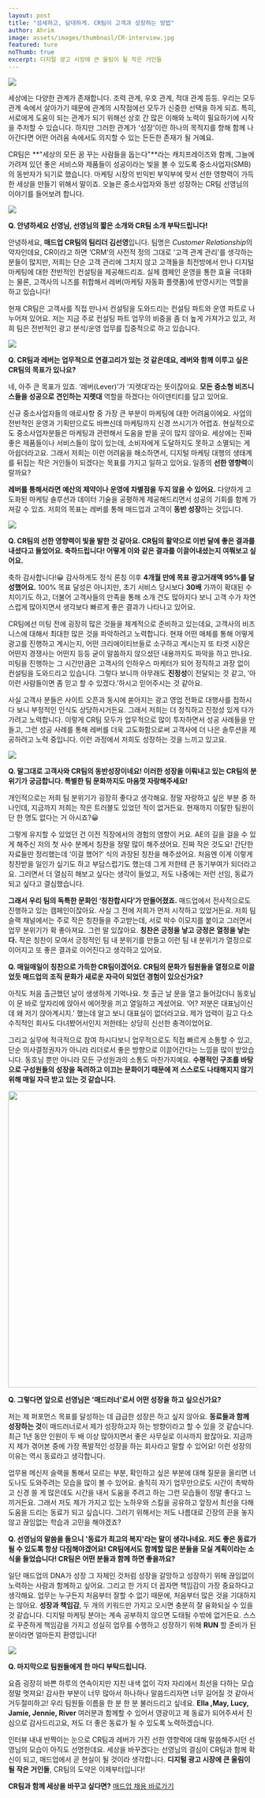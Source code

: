 ```yaml
---
layout: post
title: "섬세하고, 담대하게. CR팀이 고객과 성장하는 방법"
author: Ahrim
image: assets/images/thumbnail/CR-interview.jpg
featured: ture
noThumb: true
excerpt: 디지털 광고 시장에 큰 울림이 될 작은 거인들
---
```


<img style="display:block;margin:0 auto;" src="../assets/images/CR-interview/1.jpg">
<p/>

세상에는 다양한 관계가 존재합니다. 조력 관계, 우호 관계, 적대 관계 등등. 우리는 모두 관계 속에서 살아가기 때문에 관계의 시작점에선 모두가 신중한 선택을 하게 되죠. 특히, 서로에게 도움이 되는 관계가 되기 위해선 상호 간 많은 이해와 노력이 필요하기에 시작을 주저할 수 있습니다. 하지만 그러한 관계가 '성장'이란 하나의 목적지를 향해 함께 나아간다면 어떤 어려움 속에서도 의지할 수 있는 든든한 존재가 될 거예요.

CR팀은 **"세상의 모든 꿈 꾸는 사람들을 돕는다"**라는 캐치프레이즈와 함께, 그늘에 가려져 있던 좋은 서비스와 제품들이 성공이라는 빛을 볼 수 있도록 중소사업자(SMB)의 동반자가 되기로 했습니다. 마케팅 시장의 빈익빈 부익부에 맞서 선한 영향력이 가득한 세상을 만들기 위해서 말이죠.
오늘은 중소사업자와 동반 성장하는 CR팀 선영님의 이야기를 들어보려 합니다.

<img style="display:block;margin:0 auto;" src="../assets/images/CR-interview/2.jpg">
<p/>

**Q. 안녕하세요 선영님, 선영님의 짧은 소개와 CR팀 소개 부탁드립니다!**  

안녕하세요, **매드업 CR팀의 팀리더 김선영**입니다. 팀명은 *Customer Relationship*의 약자인데요, CR이라고 하면 ‘CRM’의 사전적 정의 그대로 '고객 관계 관리'를 생각하는 분들이 많지만, 저희는 단순 고객 관리에 그치지 않고 고객들을 최전방에서 만나 디지털 마케팅에 대한 전반적인 컨설팅을 제공해드리죠. 실제 캠페인 운영을 통한 효율 극대화는 물론, 고객사의 니즈를 취합해서 레버(마케팅 자동화 플랫폼)에 반영시키는 역할을 하고 있습니다!  

현재 CR팀은 고객사를 직접 만나서 컨설팅을 도와드리는 컨설팅 파트와 운영 파트로 나누어져 있어요. 저는 지금 주로 컨설팅 파트 업무의 비중을 좀 더 높게 가져가고 있고, 저희 팀은 전반적인 광고 분석/운영 업무를 집중적으로 하고 있습니다.  

<img style="display:block;margin:0 auto;" src="../assets/images/CR-interview/3.jpg">
<p/>

**Q. CR팀과 레버는 업무적으로 연결고리가 있는 것 같은데요, 레버와 함께 이루고 싶은 CR팀의 목표가 있나요?**  

네, 아주 큰 목표가 있죠. ‘레버(Lever)’가 ‘지렛대’라는 뜻이잖아요. **모든 중소형 비즈니스들을 성공으로 견인하는 지렛대** 역할을 하겠다는 아이덴티티를 담고 있어요. 

신규 중소사업자들의 애로사항 중 가장 큰 부분이 마케팅에 대한 어려움이에요. 사업의 전반적인 운영과 기획만으로도 바쁘신데 마케팅까지 신경 쓰시기가 어렵죠. 현실적으로도 중소사업자분들은 마케팅과 관련해서 도움을 받을 곳이 많지 않아요. 세상에는 진짜 좋은 제품들이나 서비스들이 많이 있는데, 소비자에게 도달하지도 못하고 소멸되는 게 아쉽더라고요. 그래서 저희는 이런 어려움을 해소하면서, 디지털 마케팅 대행의 생태계를 뒤집는 작은 거인들이 되겠다는 목표를 가지고 일하고 있어요. 일종의 **선한 영향력**이랄까요?  

**레버를 통해서라면 예산의 제약이나 운영에 차별점을 두지 않을 수 있어요.** 다양하게 고도화된 마케팅 솔루션과 데이터 기술을 공평하게 제공해드리면서 성공의 기회를 함께 가져갈 수 있죠. 저희의 목표는 레버를 통해 매드업과 고객이 **동반 성장**하는 것입니다.  

<img style="display:block;margin:0 auto;" src="../assets/images/CR-interview/4.JPG">
<p/>

**Q. CR팀의 선한 영향력이 빛을 발한 것 같아요. CR팀의 활약으로 이번 달에 좋은 결과를 내셨다고 들었어요. 축하드립니다! 어떻게 이와 같은 결과를 이끌어내셨는지 여쭤보고 싶어요.**  

축하 감사합니다!😀 감사하게도 정식 론칭 이후 **4개월 만에 목표 광고거래액 95%를 달성했어요.** 100% 목표 달성은 아니지만, 초기 서비스 당시보다 **30배** 가까이 확대된 수치이기도 하고, 더불어 고객사들의 만족을 통해 소개 건도 많아지다 보니 고객 수가 자연스럽게 많아지면서 생각보다 빠르게 좋은 결과가 나타나고 있어요.  

CR팀에선 미팅 전에 굉장히 많은 것들을 체계적으로 준비하고 있는데요, 고객사의 비즈니스에 대해서 최대한 많은 것을 파악하려고 노력합니다. 현재 어떤 매체를 통해 어떻게 광고를 진행하고 계시는지, 어떤 크리에이티브들로 소구하고 계시는지 또 타겟 시장은 어떤지 경쟁사는 어떤지 등등 굳이 말씀하지 않으셨던 내용까지도 파악을 하고 만나요. 미팅을 진행하는 그 시간만큼은 고객사의 인하우스 마케터가 되어 정직하고 과장 없이 컨설팅을 도와드리고 있습니다. 그렇다 보니까 아무래도 **진정성**이 전달되는 것 같고, ‘아 이런 사람들이면 좀 믿고 할 수 있겠다.’하시고 믿어주시는 것 같아요.  

사실 고객사 분들은 사이트 오픈과 동시에 쏟아지는 광고 영업 전화로 대행사를 접하시다 보니 부정적인 인식도 상당하시거든요. 그래서 저희는 더 정직하고 진정성 있게 다가가려고 노력합니다. 이렇게 CR팀 모두가 업무적으로 많이 투자하면서 성공 사례들을 만들고, 그런 성공 사례를 통해 레버를 더욱 고도화함으로써 고객사에 더 나은 솔루션을 제공하려고 노력 중입니다. 이런 과정에서 저희도 성장하는 것을 느끼고 있고요.  

<img style="display:block;margin:0 auto;" src="../assets/images/CR-interview/5.jpg">
<p/>

**Q. 말그대로 고객사와 CR팀의 동반성장이네요! 이러한 성장을 이뤄내고 있는 CR팀의 분위기가 궁금합니다. 특별한 팀 문화까지도 마음껏 자랑해주세요!**  

개인적으로는 저희 팀 분위기가 굉장히 좋다고 생각해요. 정말 자랑하고 싶은 부분 중 하나인데, 지금까지 저희는 작은 트러블도 있었던 적이 없거든요. 현재까지 이탈한 팀원이 단 한 명도 없다는 거 아시죠?😀  

그렇게 유지할 수 있었던 건 이전 직장에서의 경험의 영향이 커요. AE의 길을 걸을 수 있게 해주신 저의 첫 사수 분께서 칭찬을 정말 많이 해주셨어요. 진짜 작은 것도요! 간단한 자료들만 정리했는데 ‘이걸 했어?’ 식의 과장된 칭찬을 해주셨어요. 처음엔 이게 이렇게 칭찬받을 일인가 싶기도 하고 부담스럽기도 했는데 그게 저한테 큰 동기부여가 되더라고요. 그러면서 더 열심히 해보고 싶다는 생각이 들었고, 저도 나중에는 저런 선임, 동료가 되고 싶다고 결심했습니다.  

**그래서 우리 팀의 독특한 문화인 ‘칭찬합시다’가 만들어졌죠.** 매드업에서 전사적으로도 진행하고 있는 캠페인이잖아요. 사실 그 전에 저희가 먼저 시작하고 있었거든요. 저희 팀 슬랙 채널에서는 주로 작은 칭찬들을 주고받는데, 서로 박수 이모지를 붙이고 그러면서 업무 분위기가 확 좋아져요. 그런 말 있잖아요. **칭찬은 긍정을 낳고 긍정은 열정을 낳는다.** 작은 칭찬이 모여서 긍정적인 팀 내 분위기를 만들고 이런 팀 내 분위기가 열정으로 이어지고 또 좋은 결과로 이어진다고 생각하고 있어요.  

<p/>

**Q. 매일매일이 칭찬으로 가득한 CR팀이겠어요. CR팀의 문화가 팀원들을 열정으로 이끌었듯 매드업의 조직 문화가 새로운 자극이 되었던 경험이 있으신가요?**  

아직도 처음 출근했던 날이 생생하게 기억나요. 첫 출근 날 문을 열고 들어갔더니 동호님이 문 바로 앞자리에 앉아서 에어팟을 끼고 열일하고 계셨어요. ‘어? 저분은 대표님이신데 왜 저기 앉아계시지.' 했는데 알고 보니 대표실이 없더라고요. 제가 업력이 길고 다소 수직적인 회사도 다녀봤어서인지 저한테는 상당히 신선한 충격이었어요.  

그리고 실무에 적극적으로 참여 하시다보니 업무적으로도 직접 빠르게 소통할 수 있고, 단순 의사결정권자가 아니라 리더로서 좋은 방향으로 이끌어간다는 느낌을 많이 받았습니다. 동호님 뿐만 아니라 모든 구성원과의 소통도 마찬가지예요. **수평적인 구조를 바탕으로 구성원들의 성장을 독려하고 이끄는 문화이기 때문에 저 스스로도 나태해지지 않기 위해 매일 자극 받고 있는 것 같습니다.**  

<img style="display:block;margin:0 auto;height:600px" src="../assets/images/CR-interview/6.jpg">
<p/>

**Q. 그렇다면 앞으로 선영님은 '매드러너'로서 어떤 성장을 하고 싶으신가요?**  

저는 제 퍼포먼스 목표를 달성하는 데 급급한 성장은 하고 싶지 않아요. **동료들과 함께 성장하는 것**이 매드러너로서 제가 성장하고자 하는 방향이라고 할 수 있을 것 같습니다. 최근 1년 동안 인원이 두 배 이상 많아지면서 좋은 사무실로 이사까지 왔잖아요. 지금까지 제가 겪어본 중에 가장 폭발적인 성장을 하는 회사라고 말할 수 있어요! 이런 성장의 이유는 역시 동료라고 생각합니다.  

업무용 메신저 슬랙을 통해서 모르는 부분, 확인하고 싶은 부분에 대해 질문을 올리면 너도나도 도와주려는 모습을 많이 볼 수 있어요. 솔직히 자기 업무만으로도 시간이 촉박하고 신경 쓸 게 많은데도 시간을 내서 도움을 주려고 하는 그런 모습들이 정말 좋다고 느끼거든요. 그래서 저도 제가 가지고 있는 노하우와 스킬을 공유하고 앞장서 최선을 다해 도움을 드리는 동료가 되고 싶습니다. 그러기 위해서는 저도 나름대로 긴장의 끈을 놓지 않고 끊임없는 학습과 고민을 해야겠죠?  

<p/>

**Q. 선영님의 말씀을 들으니 '동료가 최고의 복지'라는 말이 생각나네요. 저도 좋은 동료가 될 수 있도록 항상 다짐해야겠어요! CR팀에서도 함께할 많은 분들을 모실 계획이라는 소식을 들었습니다! CR팀은 어떤 분들과 함께 하면 좋을까요?**  

일단 매드업의 DNA가 성장 그 자체인 것처럼 성장을 갈망하고 성장하기 위해 끊임없이 노력하는 사람과 함께하고 싶어요. 그리고 한 가지 더 꼽자면 책임감이 가장 중요하다고 생각해요. 업무는 누구든지 처음부터 잘할 수 없기 때문에, 처음부터 많은 것을 기대하지는 않아요. **성장과 책임감**, 두 개의 키워드만 가지고 오시면 충분히 잘 융화되실 수 있을 것 같습니다. 디지털 마케팅 분야는 계속 공부하지 않으면 도태될 수밖에 없거든요. 스스로 꾸준하게 책임감을 가지고 성실히 업무를 수행하고 성장하기 위해 **RUN** 할 준비가 된 분이라면 얼마든지 환영입니다!  

<img style="display:block;margin:0 auto;" src="../assets/images/CR-interview/7.jpg">  
<p/>

**Q. 마지막으로 팀원들에게 한 마디 부탁드립니다.**  

요즘 굉장히 바쁜 하루의 연속이지만 지친 내색 없이 각자 자리에서 최선을 다하는 모습 정말 멋져요! 감사한 부분이 너무 많아서 하나하나 말씀드리자면 너무 길어질 것 같아서 거두절미하고! 우리 팀원들 이름을 한 분 한 분 불러드리고 싶네요. **Ella ,May, Lucy, Jamie, Jennie, River** 여러분과 함께할 수 있어서 영광이고 제 동료가 되어주셔서 진심으로 감사드리고요, 저도 더 좋은 동료가 될 수 있도록 노력하겠습니다.  

<p/>

인터뷰 내내 반짝이는 눈으로 CR팀과 레버가 가진 선한 영향력에 대해 말씀해주시던 선영님의 모습이 아직도 선명한데요. 세상을 바꾸겠다는 선영님의 결심이 CR팀과 함께 확신이 되고, 매드업에서 곧 현실이 될 것이라 생각합니다. **디지털 광고 시장에 큰 울림이 될 작은 거인들**, CR팀의 도약은 이제부터입니다!  

**CR팀과 함께 세상을 바꾸고 싶다면?** [매드업 채용 바로가기](https://www.notion.so/maduphr/f5cafd7a9ab645889a843dcb2bc8605e)






